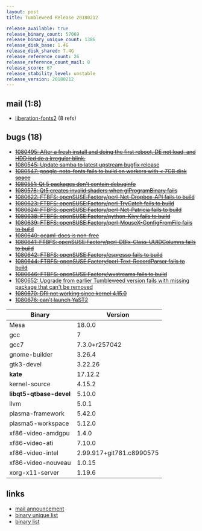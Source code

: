 ```yaml
---
layout: post
title: Tumbleweed Release 20180212

release_available: true
release_binary_count: 57069
release_binary_unique_count: 1386
release_disk_base: 1.4G
release_disk_shared: 7.4G
release_reference_count: 26
release_reference_count_mail: 8
release_score: 67
release_stability_level: unstable
release_version: 20180212
---
```


## mail (1:8)

- [liberation-fonts2](https://lists.opensuse.org/opensuse-factory/2018-02/msg00473.html) (8 refs)

## bugs (18)

<!--more-->

- ~~[1080495: After a fresh install and doing the first reboot, DE not load, and HDD led do a irregular blink.](https://bugzilla.opensuse.org/show_bug.cgi?id=1080495)~~
- ~~[1080545: Update samba to latest upstream bugfix release](https://bugzilla.opensuse.org/show_bug.cgi?id=1080545)~~
- ~~[1080547: google-noto-fonts fails to build on workers with < 7GB disk space](https://bugzilla.opensuse.org/show_bug.cgi?id=1080547)~~
- ~~[1080551: Qt 5 packages don't contain debuginfo](https://bugzilla.opensuse.org/show_bug.cgi?id=1080551)~~
- ~~[1080578: Qt5 creates invalid shaders when glProgramBinary fails](https://bugzilla.opensuse.org/show_bug.cgi?id=1080578)~~
- ~~[1080622: FTBFS: openSUSE:Factory/perl-Net-Dropbox-API fails to build](https://bugzilla.opensuse.org/show_bug.cgi?id=1080622)~~
- ~~[1080623: FTBFS: openSUSE:Factory/perl-TryCatch  fails to build](https://bugzilla.opensuse.org/show_bug.cgi?id=1080623)~~
- ~~[1080624: FTBFS: openSUSE:Factory/perl-Net-Patricia fails to build](https://bugzilla.opensuse.org/show_bug.cgi?id=1080624)~~
- ~~[1080638: FTBFS: openSUSE:Factory/python-Kivy fails to build](https://bugzilla.opensuse.org/show_bug.cgi?id=1080638)~~
- ~~[1080639: FTBFS: openSUSE:Factory/perl-MouseX-ConfigFromFile fails to build](https://bugzilla.opensuse.org/show_bug.cgi?id=1080639)~~
- ~~[1080640: ocaml-docs is non-free](https://bugzilla.opensuse.org/show_bug.cgi?id=1080640)~~
- ~~[1080641: FTBFS: openSUSE:Factory/perl-DBIx-Class-UUIDColumns fails to build](https://bugzilla.opensuse.org/show_bug.cgi?id=1080641)~~
- ~~[1080642: FTBFS: openSUSE:Factory/espresso fails to build](https://bugzilla.opensuse.org/show_bug.cgi?id=1080642)~~
- ~~[1080644: FTBFS: openSUSE:Factory/perl-Text-RecordParser fails to build](https://bugzilla.opensuse.org/show_bug.cgi?id=1080644)~~
- ~~[1080646: FTBFS: openSUSE:Factory/wvstreams fails to build](https://bugzilla.opensuse.org/show_bug.cgi?id=1080646)~~
- [1080652: Upgrade from earlier Tumbleweed version fails with missing package that can't be removed](https://bugzilla.opensuse.org/show_bug.cgi?id=1080652)
- ~~[1080670: DRI not working since kernel 4.15.0](https://bugzilla.opensuse.org/show_bug.cgi?id=1080670)~~
- ~~[1080676: can't launch YaST2](https://bugzilla.opensuse.org/show_bug.cgi?id=1080676)~~

Binary | Version
--- | ---
Mesa | 18.0.0
gcc | 7
gcc7 | 7.3.0+r257042
gnome-builder | 3.26.4
gtk3-devel | 3.22.26
**kate** | 17.12.2
kernel-source | 4.15.2
**libqt5-qtbase-devel** | 5.10.0
llvm | 5.0.1
plasma-framework | 5.42.0
plasma5-workspace | 5.12.0
xf86-video-amdgpu | 1.4.0
xf86-video-ati | 7.10.0
xf86-video-intel | 2.99.917+git781.c8990575
xf86-video-nouveau | 1.0.15
xorg-x11-server | 1.19.6

## links

- [mail announcement](https://lists.opensuse.org/opensuse-factory/2018-02/msg00472.html)
- [binary unique list](http://download.tumbleweed.boombatower.com/20180212/rpm.unique.list)
- [binary list](http://download.tumbleweed.boombatower.com/20180212/rpm.list)
